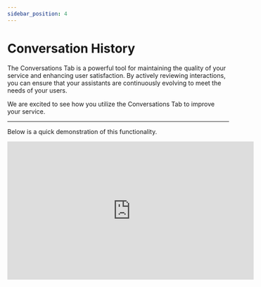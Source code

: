```yaml
---
sidebar_position: 4
---
```


# Conversation History

The Conversations Tab is a powerful tool for maintaining the quality of your service and enhancing user satisfaction. By actively reviewing interactions, you can ensure that your assistants are continuously evolving to meet the needs of your users.

We are excited to see how you utilize the Conversations Tab to improve your service. 

<hr/>

Below is a quick demonstration of this functionality.

<iframe width="560" height="315" src="https://www.youtube.com/embed/7WMxcVBs_mw?si=9kSrmjVjP53TDQJo" title="Conversation History" frameborder="0" allow="accelerometer; autoplay; clipboard-write; encrypted-media; gyroscope; picture-in-picture; web-share" allowfullscreen></iframe>





